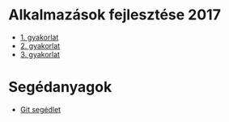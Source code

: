 # Alkalmazások fejlesztése 2017

- [1. gyakorlat](01/README.md)
- [2. gyakorlat](02/README.md)
- [3. gyakorlat](03/README.md)

# Segédanyagok

- [Git segédlet](others/git.md)
